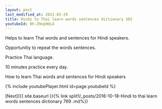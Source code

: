 ```yaml
---
layout: post
last_modified_at: 2021-03-29
title: Hindi to Thai learn words sentences dictionary 302 
youtubeId: 9h-Z9opHdL4
---
```

 
 
Helps to learn Thai words and sentences for Hindi speakers.

Opportunitiy to repeat the words sentences. 

Practice Thai language. 
 
10 minutes practice every day. 
 
How to learn Thai words and sentences for Hindi speakers 
 
{% include youtubePlayer.html id=page.youtubeId %}
 
 
[Next]({{ site.baseurl }}{% link  split1/_posts/2016-10-18-Hindi to thai learn words sentences dictionary 769 .md%})
 
